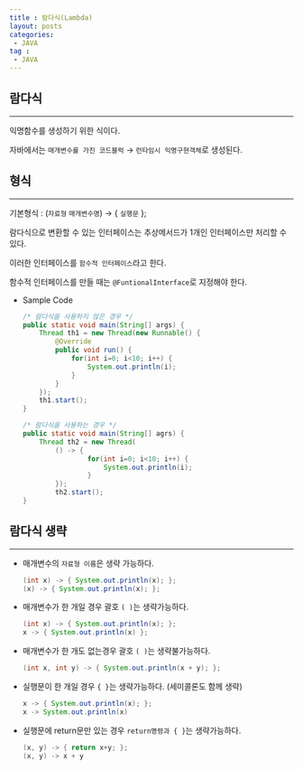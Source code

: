 ```yaml
---
title : 람다식(Lambda)
layout: posts
categories:
 - JAVA
tag :
 - JAVA
---
```

## __람다식__
---
익명함수를 생성하기 위한 식이다.

자바에서는 `매개변수를 가진 코드블럭` → `런타임시 익명구현객체`로 생성된다.

## __형식__
---
기본형식 : (`자료형` `매개변수명`) → { `실행문` };

람다식으로 변환할 수 있는 인터페이스는 추상메서드가 1개인 인터페이스만 처리할 수 있다.

이러한 인터페이스를 `함수적 인터페이스`라고 한다.

함수적 인터페이스를 만들 때는 `@FuntionalInterface`로 지정해야 한다.

- Sample Code

    ```java
    /* 람다식을 사용하지 않은 경우 */
    public static void main(String[] args) {
    	Thread th1 = new Thread(new Runnable() {
    		@Override
    		public void run() {
    			for(int i=0; i<10; i++) {
    				System.out.println(i);
    			}
    		}
    	});
    	th1.start();
    }
    ```

    ```java
    /* 람다식을 사용하는 경우 */
    public static void main(String[] agrs) {
    	Thread th2 = new Thread(
    		() -> {
    				for(int i=0; i<10; i++) {
    					System.out.println(i);
    				}
    		});
    		th2.start();
    }
    ```

## __람다식 생략__
---
- 매개변수의 `자료형 이름`은 생략 가능하다.

    ```java
    (int x) -> { System.out.println(x); };
    (x) -> { System.out.println(x); };
    ```

- 매개변수가 한 개일 경우 괄호 `( )`는 생략가능하다.

    ```java
    (int x) -> { System.out.println(x); };
    x -> { System.out.println(x) };
    ```

- 매개변수가 한 개도 없는경우 괄호 `( )`는 생략불가능하다.

    ```java
    (int x, int y) -> { System.out.println(x + y); };
    ```

- 실행문이 한 개일 경우 `{ }`는 생략가능하다. (세미콜론도 함께 생략)

    ```java
    x -> { System.out.println(x); };
    x -> System.out.println(x)
    ```

- 실행문에 return문만 있는 경우 `return명령과 { }`는 생략가능하다.

    ```java
    (x, y) -> { return x+y; };
    (x, y) -> x + y
    ```
